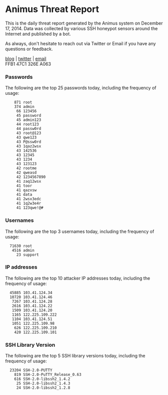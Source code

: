 # Animus Threat Report

This is the daily threat report generated by the Animus system on December 17, 2014. Data was collected by various SSH honeypot sensors around the Internet and published by a bot.  

As always, don't hesitate to reach out via Twitter or Email if you have any questions or feedback.  

[blog](http://morris.guru) | [twitter](https://twitter.com/andrew___morris) | [email](mailto:andrew@morris.guru)  
FFB1 47C1 326E A063  
### Passwords
The following are the top 25 passwords today, including the frequency of usage:
```
    871 root
    374 admin
     66 123456
     45 password
     45 admin123
     44 root123
     44 passw0rd
     43 root@123
     43 qwe123
     43 P@ssw0rd
     43 1qaz2wsx
     43 142536
     43 12345
     43 1234
     43 123123
     42 rootme
     42 qweasd
     42 1234567890
     41 zaq12wsx
     41 toor
     41 qazxsw
     41 data
     41 2wsx3edc
     41 1q2w3e4r
     41 123qwe!@#
```

### Usernames
The following are the top 3 usernames today, including the frequency of usage:
```
  71630 root
   4516 admin
     23 support
```

### IP addresses
The following are the top 10 attacker IP addresses today, including the frequency of usage:
```
  45885 103.41.124.34
  10720 103.41.124.46
   7267 103.41.124.28
   2616 103.41.124.22
   1509 103.41.124.20
   1165 122.225.109.222
   1104 103.41.124.51
   1051 122.225.109.98
    626 122.225.109.210
    420 122.225.109.101
```

### SSH Library Version
The following are the top 5 SSH library versions today, including the frequency of usage:
```
  23204 SSH-2.0-PUTTY
    819 SSH-2.0-PuTTY_Release_0.63
    616 SSH-2.0-libssh2_1.4.2
     25 SSH-2.0-libssh2_1.4.3
     24 SSH-2.0-libssh2_1.2.8
```
